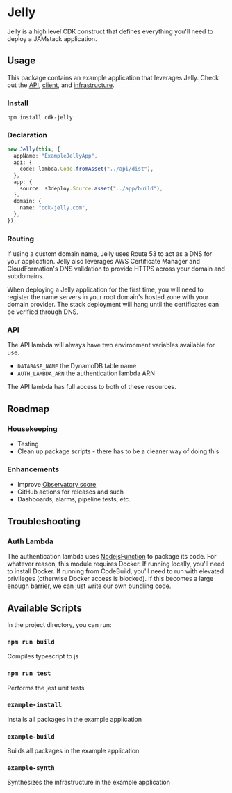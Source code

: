 # Jelly

Jelly is a high level CDK construct that defines everything you'll need to deploy a JAMstack application.

## Usage

This package contains an example application that leverages Jelly.
Check out the [API][1], [client][2], and [infrastructure][3].

[1]: example/packages/api
[2]: example/packages/app
[3]: example/packages/infrastructure

### Install

```
npm install cdk-jelly
```

### Declaration

```typescript
new Jelly(this, {
  appName: "ExampleJellyApp",
  api: {
    code: lambda.Code.fromAsset("../api/dist"),
  },
  app: {
    source: s3deploy.Source.asset("../app/build"),
  },
  domain: {
    name: "cdk-jelly.com",
  },
});
```

### Routing

If using a custom domain name, Jelly uses Route 53 to act as a DNS for your application.
Jelly also leverages AWS Certificate Manager and CloudFormation's DNS validation to provide HTTPS across your domain and subdomains.

When deploying a Jelly application for the first time, you will need to register the name servers in your root domain's hosted zone with your domain provider. The stack deployment will hang until the certificates can be verified through DNS.

### API

The API lambda will always have two environment variables available for use.

- `DATABASE_NAME` the DynamoDB table name
- `AUTH_LAMBDA_ARN` the authentication lambda ARN

The API lambda has full access to both of these resources.

## Roadmap

### Housekeeping

- Testing
- Clean up package scripts - there has to be a cleaner way of doing this

### Enhancements

- Improve [Observatory score](https://observatory.mozilla.org/analyze/cdk-jelly.com)
- GitHub actions for releases and such
- Dashboards, alarms, pipeline tests, etc.

## Troubleshooting

### Auth Lambda

The authentication lambda uses [NodejsFunction][4] to package its code.
For whatever reason, this module requires Docker. If running locally, you'll need to install Docker.
If running from CodeBuild, you'll need to run with elevated privileges (otherwise Docker access is blocked). If this becomes a large enough barrier, we can just write our own bundling code.

[4]: https://docs.aws.amazon.com/cdk/api/latest/docs/aws-lambda-nodejs-readme.html

## Available Scripts

In the project directory, you can run:

### `npm run build`

Compiles typescript to js

### `npm run test`

Performs the jest unit tests

### `example-install`

Installs all packages in the example application

### `example-build`

Builds all packages in the example application

### `example-synth`

Synthesizes the infrastructure in the example application

